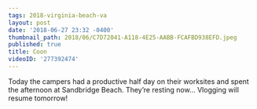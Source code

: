 ```yaml
---
tags: 2018-virginia-beach-va
layout: post
date: '2018-06-27 23:32 -0400'
thumbnail_path: 2018/06/C7D72041-A118-4E25-AABB-FCAFBD938EFD.jpeg
published: true
title: Coon
videoID: '277392474'
---
```

Today the campers had a productive half day on their worksites and spent the afternoon at Sandbridge Beach. They’re resting now... Vlogging will resume tomorrow!